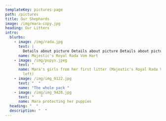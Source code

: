 ```yaml
---
templateKey: pictures-page
path: /pictures
title: Our Shephards
image: /img/mara-copy.jpg
heading: Our Litters
intro:
  blurbs:
    - image: /img/rada.jpg
      text: |
        Details about picture Details about picture Details about picture
      name: Majestic's Royal Rada Vom Hart
    - image: /img/pupys.jpeg
      text: "    "
      name: Mara's girls from her first litter (Majestic's Royal Rada Vom Hart on the
        left)
    - image: /img/img_0122.jpg
      text: "  "
      name: "The whole pack "
    - image: /img/img_9428.jpg
      text: "   "
      name: Mara protecting her puppies
  heading: "  "
  description: "  "
---
```

